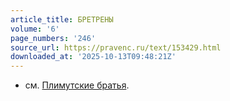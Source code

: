 ```yaml
---
article_title: БРЕТРЕНЫ
volume: '6'
page_numbers: '246'
source_url: https://pravenc.ru/text/153429.html
downloaded_at: '2025-10-13T09:48:21Z'
---
```


- см. [Плимутские братья](<https://pravenc.ru/text/Плимутские братья.html>).
